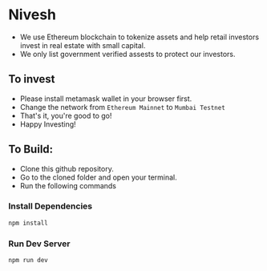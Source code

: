 # Nivesh
* We use Ethereum blockchain to tokenize assets and help retail investors invest in real estate with small capital.
* We only list government verified assests to protect our investors.

## To invest
* Please install metamask wallet in your browser first.
* Change the network from `Ethereum Mainnet` to `Mumbai Testnet`
* That's it, you're good to go!
* Happy Investing!

## To Build:
* Clone this github repository.
* Go to the cloned folder and open your terminal.
* Run the following commands
### Install Dependencies
```bash
npm install
```

### Run Dev Server
```bash
npm run dev
```
